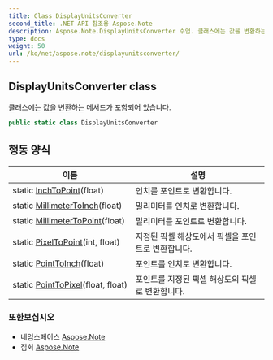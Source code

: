 ```yaml
---
title: Class DisplayUnitsConverter
second_title: .NET API 참조용 Aspose.Note
description: Aspose.Note.DisplayUnitsConverter 수업. 클래스에는 값을 변환하는 메서드가 포함되어 있습니다.
type: docs
weight: 50
url: /ko/net/aspose.note/displayunitsconverter/
---
```

## DisplayUnitsConverter class

클래스에는 값을 변환하는 메서드가 포함되어 있습니다.

```csharp
public static class DisplayUnitsConverter
```

## 행동 양식

| 이름 | 설명 |
| --- | --- |
| static [InchToPoint](../../aspose.note/displayunitsconverter/inchtopoint/)(float) | 인치를 포인트로 변환합니다. |
| static [MillimeterToInch](../../aspose.note/displayunitsconverter/millimetertoinch/)(float) | 밀리미터를 인치로 변환합니다. |
| static [MillimeterToPoint](../../aspose.note/displayunitsconverter/millimetertopoint/)(float) | 밀리미터를 포인트로 변환합니다. |
| static [PixelToPoint](../../aspose.note/displayunitsconverter/pixeltopoint/)(int, float) | 지정된 픽셀 해상도에서 픽셀을 포인트로 변환합니다. |
| static [PointToInch](../../aspose.note/displayunitsconverter/pointtoinch/)(float) | 포인트를 인치로 변환합니다. |
| static [PointToPixel](../../aspose.note/displayunitsconverter/pointtopixel/)(float, float) | 포인트를 지정된 픽셀 해상도의 픽셀로 변환합니다. |

### 또한보십시오

* 네임스페이스 [Aspose.Note](../../aspose.note/)
* 집회 [Aspose.Note](../../)



